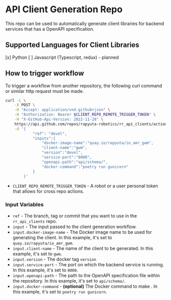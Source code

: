 # API Client Generation Repo

This repo can be used to automatically generate client libraries for backend services that has a OpenAPI specification.

## Supported Languages for Client Libraries

[x] Python
[ ] Javascript (Typescript, redux) - planned

## How to trigger workflow

To trigger a workflow from another repository, the following curl command or similar http request must be made.

```bash
curl -L \
    -X POST \
    -H "Accept: application/vnd.github+json" \
    -H "Authorization: Bearer $CLIENT_REPO_REMOTE_TRIGGER_TOKEN" \
    -H "X-GitHub-Api-Version: 2022-11-28" \
    https://api.github.com/repos/rapyuta-robotics/rr_api_clients/actions/workflows/build.yaml/dispatches \
    -d '{
            "ref": "devel",
            "inputs":{
                "docker-image-name":"quay.io/rapyuta/io_amr_gwm",
                "client-name":"gwm",
                "version":"devel",
                "service-port":"8000",
                "openapi-path":"api/schema/",
                "docker-command":"poetry run gunicorn"
            }
        }'
```

- `CLIENT_REPO_REMOTE_TRIGGER_TOKEN` - A robot or a user personal token that allows for cross repo actions.

### Input Variables

- `ref` - The branch, tag or commit that you want to use in the `rr_api_clients` repo.
- `input` - The input passed to the client generation workflow.
- `input.docker-image-name` - The Docker image name to be used for generating the client. In this example, it's set to `quay.io/rapyuta/io_amr_gwm`.
- `input.client-name` - The name of the client to be generated. In this example, it's set to `gwm`.
- `input.version` - The docker tag `version`
- `input.service-port` - The port on which the backend service is running. In this example, it's set to `8000`.
- `input.openapi-path` - The path to the OpenAPI specification file within the repository. In this example, it's set to `api/schema/`.
- `input.docker-command` - **(optional)** The Docker command to make . In this example, it's set to `poetry run gunicorn`.